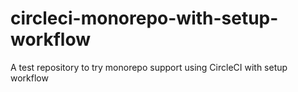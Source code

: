 # circleci-monorepo-with-setup-workflow
A test repository to try monorepo support using CircleCI with setup workflow
